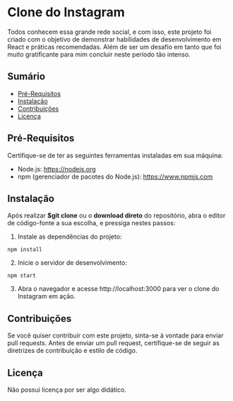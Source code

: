 # Clone do Instagram
Todos conhecem essa grande rede social, e com isso, este projeto foi criado com o objetivo de demonstrar habilidades de desenvolvimento em React e práticas recomendadas. Além de ser um desafio em tanto que foi muito gratificante para mim concluir neste período tão intenso.

## Sumário

- [Pré-Requisitos](#pré-requisitos)
- [Instalação](#instalação)
- [Contribuições](#contribuições)
- [Licença](#licença)

## Pré-Requisitos

Certifique-se de ter as seguintes ferramentas instaladas em sua máquina:

- Node.js: https://nodejs.org
- npm (gerenciador de pacotes do Node.js): https://www.npmjs.com

## Instalação

Após realizar <b>$git clone</b> ou o <b>download direto</b> do repositório, abra o editor de código-fonte a sua escolha, e pressiga nestes passos:

1. Instale as dependências do projeto:
```
npm install
```
2. Inicie o servidor de desenvolvimento:
```
npm start
```
3. Abra o navegador e acesse http://localhost:3000 para ver o clone do Instagram em ação.

## Contribuições

Se você quiser contribuir com este projeto, sinta-se à vontade para enviar pull requests. Antes de enviar um pull request, certifique-se de seguir as diretrizes de contribuição e estilo de código.

## Licença

Não possui licença por ser algo didático.
